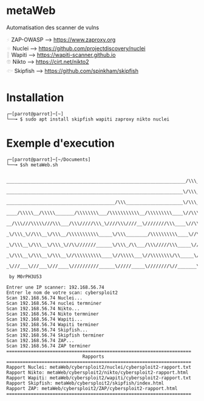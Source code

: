 # metaWeb

Automatisation des scanner de vulns

<span style="color: #dddddd;">⚡</span> ZAP-OWASP --> https://www.zaproxy.org  
<span style="color: #dddddd;">⚛️</span> Nuclei --> https://github.com/projectdiscovery/nuclei  
<span style="color: #dddddd;">🐂</span> Wapiti --> https://wapiti-scanner.github.io  
<span style="color: #dddddd;">👽</span> Nikto --> https://cirt.net/nikto2  
<span style="color: #dddddd;">🐟</span> Skipfish --> https://github.com/spinkham/skipfish

# Installation

```
┌─[parrot@parrot]─[~]
└──╼ $ sudo apt install skipfish wapiti zaproxy nikto nuclei
```

# Exemple d'execution

```
┌─[parrot@parrot]─[~/Documents]
└──╼ $sh metaWeb.sh


__________________________________________________________________/\\\______________/\\\_________________/\\\________        
 _________________________________________________________________\/\\\_____________\/\\\________________\/\\\________       
  ________________________________________/\\\_____________________\/\\\_____________\/\\\________________\/\\\________      
   ____/\\\\\__/\\\\\_______/\\\\\\\\___/\\\\\\\\\\\__/\\\\\\\\\____\//\\\____/\\\____/\\\______/\\\\\\\\__\/\\\________     
    __/\\\///\\\\\///\\\___/\\\/////\\\_\////\\\////__\////////\\\____\//\\\__/\\\\\__/\\\_____/\\\/////\\\_\/\\\\\\\\\__    
     _\/\\\_\//\\\__\/\\\__/\\\\\\\\\\\_____\/\\\________/\\\\\\\\\\____\//\\\/\\\/\\\/\\\_____/\\\\\\\\\\\__\/\\\////\\\_   
      _\/\\\__\/\\\__\/\\\_\//\\///////______\/\\\_/\\___/\\\/////\\\_____\//\\\\\\//\\\\\_____\//\\///////___\/\\\__\/\\\_  
       _\/\\\__\/\\\__\/\\\__\//\\\\\\\\\\____\//\\\\\___\//\\\\\\\\/\\_____\//\\\__\//\\\_______\//\\\\\\\\\\_\/\\\\\\\\\__ 
        _\///___\///___\///____\//////////______\/////_____\////////\//_______\///____\///_________\//////////__\/////////___
                      
 by M0rPH3U53
      
Entrer une IP scanner: 192.168.56.74
Entrer le nom de votre scan: cybersploit2
Scan 192.168.56.74 Nuclei...
Scan 192.168.56.74 nuclei termniner
Scan 192.168.56.74 Nikto...
Scan 192.168.56.74 Nikto termniner
Scan 192.168.56.74 Wapiti...
Scan 192.168.56.74 Wapiti terminer
Scan 192.168.56.74 Skipfish...
Scan 192.168.56.74 Skipfish terminer
Scan 192.168.56.74 ZAP...
Scan 192.168.56.74 ZAP terminer
====================================================================
                            Rapports
====================================================================
Rapport Nuclei: metaWeb/cybersploit2/nuclei/cybersploit2-rapport.txt
Rapport Nikto: metaWeb/cybersploit2/nikto/cybersploit2-rapport.html
Rapport Wapiti: metaWeb/cybersploit2/wapiti/cybersploit2-rapport.txt
Rapport Skipfish: metaWeb/cybersploit2/skipfish/index.html
Rapport ZAP: metaWeb/cybersploit2/ZAP/cybersploit2-rapport.html
====================================================================

```
